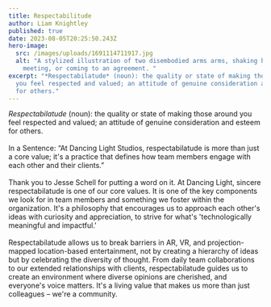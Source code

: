 ```yaml
---
title: Respectabilitude
author: Liam Knightley
published: true
date: 2023-08-05T20:25:50.243Z
hero-image:
  src: /images/uploads/1691114711917.jpg
  alt: "A stylized illustration of two disembodied arms arms, shaking hands as if
    meeting, or coming to an agreement. "
excerpt: "*Respectabilatude* (noun): the quality or state of making those around
  you feel respected and valued; an attitude of genuine consideration and esteem
  for others."
---
```

*Respectabilatude* (noun): the quality or state of making those around you feel respected and valued; an attitude of genuine consideration and esteem for others.\
\
In a Sentence: “At Dancing Light Studios, respectabilatude is more than just a core value; it's a practice that defines how team members engage with each other and their clients.”\
\
Thank you to Jesse Schell for putting a word on it. At Dancing Light, sincere respectabilatude is one of our core values. It is one of the key components we look for in team members and something we foster within the organization. It's a philosophy that encourages us to approach each other's ideas with curiosity and appreciation, to strive for what's 'technologically meaningful and impactful.'\
\
Respectabilatude allows us to break barriers in AR, VR, and projection-mapped location-based entertainment, not by creating a hierarchy of ideas but by celebrating the diversity of thought. From daily team collaborations to our extended relationships with clients, respectabilatude guides us to create an environment where diverse opinions are cherished, and everyone's voice matters. It's a living value that makes us more than just colleagues – we're a community.
